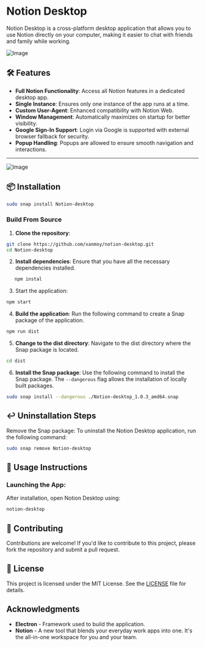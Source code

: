 # Notion Desktop

Notion Desktop is a cross-platform desktop application that allows you to use Notion directly on your computer, making it easier to chat with friends and family while working.

![Image](https://github.com/xanmoy/notion-desktop/blob/main/screenshots/banner.png)

## 🛠 **Features**  
- **Full Notion Functionality**: Access all Notion features in a dedicated desktop app.  
- **Single Instance**: Ensures only one instance of the app runs at a time.  
- **Custom User-Agent**: Enhanced compatibility with Notion Web.  
- **Window Management**: Automatically maximizes on startup for better visibility.  
- **Google Sign-In Support**: Login via Google is supported with external browser fallback for security.  
- **Popup Handling**: Popups are allowed to ensure smooth navigation and interactions.  

---

![Image](https://github.com/xanmoy/notion-desktop/blob/main/screenshots/image1.png)

## 📦 **Installation**

```bash
sudo snap install Notion-desktop
```

### Build From Source

1. **Clone the repository**:

```bash
git clone https://github.com/xanmoy/notion-desktop.git
cd Notion-desktop
```

2. **Install dependencies**: Ensure that you have all the necessary dependencies installed.

```bash
   npm instal
```

3. Start the application:

```bash
npm start
```

4. **Build the application**: Run the following command to create a Snap package of the application.

```bash
npm run dist
```

5. **Change to the dist directory**: Navigate to the dist directory where the Snap package is located.

```bash
cd dist
```

6. **Install the Snap package**: Use the following command to install the Snap package. The `--dangerous` flag allows the installation of locally built packages.

```bash
sudo snap install --dangerous ./Notion-desktop_1.0.3_amd64.snap 
```

## ↩️ **Uninstallation Steps**

Remove the Snap package: To uninstall the Notion Desktop application, run the following command:

```bash
sudo snap remove Notion-desktop
```

## 📖 **Usage Instructions**  

### **Launching the App**:  
   After installation, open Notion Desktop using:  
   ```bash
   notion-desktop
   ```

## 🤝 **Contributing**

Contributions are welcome! If you'd like to contribute to this project, please fork the repository and submit a pull request.


## 📜 **License** 

This project is licensed under the MIT License. See the [LICENSE](./LICENSE) file for details.

## Acknowledgments

- **Electron** - Framework used to build the application.
- **Notion** - A new tool that blends your everyday work apps into one. It's the all-in-one workspace for you and your team.
